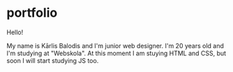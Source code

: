 # portfolio

Hello!

My name is Kārlis Balodis and I'm junior web designer. I'm 20 years old and I'm studying at "Webskola". At this moment I am stuying HTML and CSS, but soon I will start studying JS too. 

